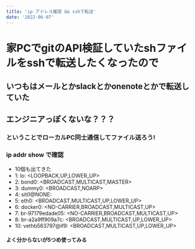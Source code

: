 ```yaml
---
title: 'ip アドレス確認 && sshで転送'
date: '2022-06-07'
---
```


# 家PCでgitのAPI検証していたshファイルをsshで転送したくなったので

## いつもはメールとかslackとかonenoteとかで転送していた

## エンジニアっぽくないな？？？

### ということでローカルPC同士通信してファイル送ろう!

### ip addr show で確認
- 10個も出てきた
- 1: lo: <LOOPBACK,UP,LOWER_UP>
- 2: bond0: <BROADCAST,MULTICAST,MASTER>
- 3: dummy0: <BROADCAST,NOARP>
- 4: sit0@NONE: <NOARP>
- 5: eth0: <BROADCAST,MULTICAST,UP,LOWER_UP>
- 6: docker0: <NO-CARRIER,BROADCAST,MULTICAST,UP>
- 7: br-97179edade05: <NO-CARRIER,BROADCAST,MULTICAST,UP>
- 8: br-a2a9ff909a7c: <BROADCAST,MULTICAST,UP,LOWER_UP>
- 10: vethb563797@if9: <BROADCAST,MULTICAST,UP,LOWER_UP>

#### よく分からないが5つめ使ってみる